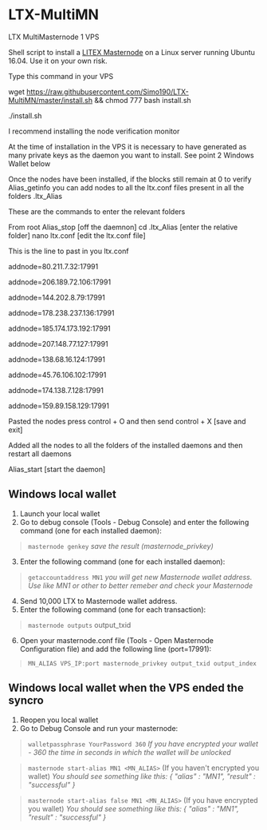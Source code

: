 # LTX-MultiMN
LTX MultiMasternode 1 VPS

Shell script to install a [LITEX Masternode](https://ltxcoin.info) on a Linux server running Ubuntu 16.04. Use it on your own risk.


Type this command in your VPS

wget https://raw.githubusercontent.com/Simo190/LTX-MultiMN/master/install.sh && chmod 777 bash install.sh 

./install.sh

I recommend installing the node verification monitor


At the time of installation in the VPS it is necessary to have generated as many private keys as the daemon you want to install. See point 2 Windows Wallet below

Once the nodes have been installed, if the blocks still remain at 0 to verify Alias_getinfo you can add nodes to all the ltx.conf files present in all the folders .ltx_Alias

These are the commands to enter the relevant folders

From root
Alias_stop [off the daemnon]
cd .ltx_Alias [enter the relative folder]
nano ltx.conf [edit the ltx.conf file]

This is the line to past in you ltx.conf

addnode=80.211.7.32:17991

addnode=206.189.72.106:17991

addnode=144.202.8.79:17991

addnode=178.238.237.136:17991

addnode=185.174.173.192:17991

addnode=207.148.77.127:17991

addnode=138.68.16.124:17991

addnode=45.76.106.102:17991

addnode=174.138.7.128:17991

addnode=159.89.158.129:17991


Pasted the nodes press control + O and then send control + X [save and exit]

Added all the nodes to all the folders of the installed daemons and then restart all daemons

Alias_start [start the daemon]

## Windows local wallet

1. Launch your local wallet
2. Go to debug console (Tools - Debug Console) and enter the following command (one for each installed daemon):

> `masternode genkey` *save the result (masternode_privkey)*

3. Enter the following command (one for each installed daemon): 

> `getaccountaddress MN1` *you will get new Masternode wallet address. Use like MN1 or other to better remeber and check your Masternode*

4. Send 10,000 LTX to Masternode wallet address.
5. Enter the following command (one for each transaction): 

> `masternode outputs` output_txid

6. Open your masternode.conf file (Tools - Open Masternode Configuration file) and add the following line (port=17991):

> `MN_ALIAS VPS_IP:port masternode_privkey output_txid output_index`

## Windows local wallet when the VPS ended the syncro

1. Reopen you local wallet
2. Go to Debug Console and run your masternode:

> `walletpassphrase YourPassword 360` *If you have encrypted your wallet - 360 the time in seconds in which the wallet will be unlocked*

> `masternode start-alias MN1 <MN_ALIAS>` (If you haven't encrypted you wallet) *You should see something like this: { "alias" : "MN1", "result" : "successful" }*

> `masternode start-alias false MN1 <MN_ALIAS>` (If you have encrypted you wallet) *You should see something like this: { "alias" : "MN1", "result" : "successful" }*






